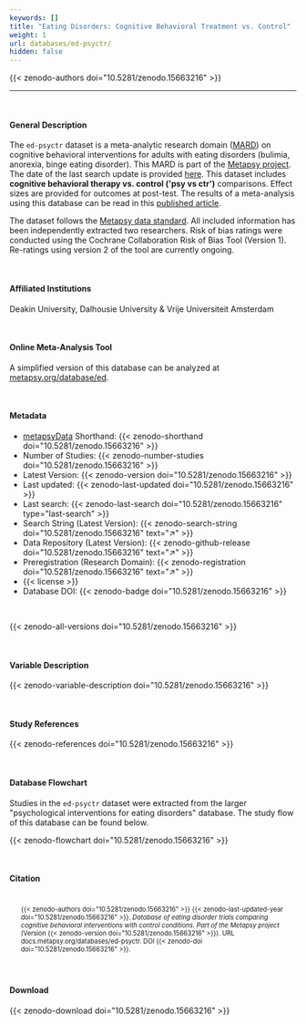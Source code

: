 ```yaml
---
keywords: []
title: "Eating Disorders: Cognitive Behavioral Treatment vs. Control"
weight: 1
url: databases/ed-psyctr/
hidden: false
---
```

{{< zenodo-authors doi="10.5281/zenodo.15663216" >}}

***

<br>

#### General Description

The `ed-psyctr` dataset is a meta-analytic research domain ([MARD](https://docs.metapsy.org/uploads/ebmental-2022-300509.pdf)) on cognitive behavioral interventions for adults with eating disorders (bulimia, anorexia, binge eating disorder). This MARD is part of the  [Metapsy project](https://www.metapsy.org/). The date of the last search update is provided [here](https://github.com/metapsy-project/data-ed-psyctr/blob/master/metadata/last_search.txt). This dataset includes **cognitive behavioral therapy vs. control ('psy vs ctr')** comparisons. Effect sizes are provided for outcomes at post-test. The results of a meta-analysis using this database can be read in this  [published article](https://doi.org/10.1080/16506073.2025.2495950).

The dataset follows the [Metapsy data standard](https://docs.metapsy.org/data-preparation/format/). All included information has been independently extracted two researchers. Risk of bias ratings were conducted using the Cochrane Collaboration Risk of Bias Tool (Version 1). Re-ratings using version 2 of the tool are currently ongoing.



<br>

#### Affiliated Institutions

Deakin University, Dalhousie University & Vrije Universiteit Amsterdam

<br>

#### Online Meta-Analysis Tool

A simplified version of this database can be analyzed at [metapsy.org/database/ed](https://www.metapsy.org/database/ed).

<br>

#### Metadata

* <a href="https://data.metapsy.org" target="_blank">metapsyData</a> Shorthand: {{< zenodo-shorthand doi="10.5281/zenodo.15663216" >}}
* Number of Studies: {{< zenodo-number-studies doi="10.5281/zenodo.15663216" >}}
* Latest Version: {{< zenodo-version doi="10.5281/zenodo.15663216" >}}
* Last updated: {{< zenodo-last-updated doi="10.5281/zenodo.15663216" >}}
* Last search: {{< zenodo-last-search doi="10.5281/zenodo.15663216" type="last-search" >}}
* Search String (Latest Version): {{< zenodo-search-string doi="10.5281/zenodo.15663216" text="↗" >}}
* Data Repository (Latest Version): {{< zenodo-github-release doi="10.5281/zenodo.15663216" text="↗" >}}
* Preregistration (Research Domain): {{< zenodo-registration doi="10.5281/zenodo.15663216" text="↗" >}}
* {{< license >}}
* Database DOI: {{< zenodo-badge doi="10.5281/zenodo.15663216" >}}

<br>

{{< zenodo-all-versions doi="10.5281/zenodo.15663216" >}}

<br>

#### Variable Description

{{< zenodo-variable-description doi="10.5281/zenodo.15663216" >}}

<br>

#### Study References

{{< zenodo-references doi="10.5281/zenodo.15663216" >}}

<br>

#### Database Flowchart

Studies in the `ed-psyctr` dataset were extracted from the larger "psychological interventions for eating disorders" database. The study flow of this database can be found below.

{{< zenodo-flowchart doi="10.5281/zenodo.15663216" >}}


<br>

#### Citation

<div class="citation" style='background-color: var(--body-color); padding: 20px 20px 20px 20px; font-size: 80%; -webkit-filter: grayscale(100%); filter: grayscale(100%);'>
{{< zenodo-authors doi="10.5281/zenodo.15663216" >}}
{{< zenodo-last-updated-year doi="10.5281/zenodo.15663216" >}}.
<i>Database of eating disorder trials comparing cognitive behavioral interventions with control conditions. Part of the Metapsy project </i>
(Version {{< zenodo-version doi="10.5281/zenodo.15663216" >}}).
URL docs.metapsy.org/databases/ed-psyctr.
DOI {{< zenodo-doi doi="10.5281/zenodo.15663216" >}}.
</div>

<br>

#### Download

{{< zenodo-download doi="10.5281/zenodo.15663216" >}}

<br></br>
